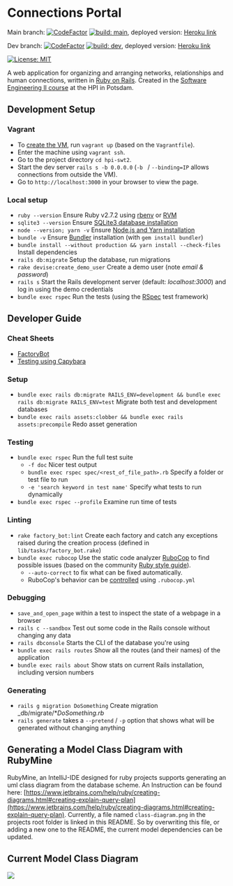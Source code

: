 # Connections Portal

Main branch:
[![CodeFactor](https://www.codefactor.io/repository/github/hpi-swt2/connections-portal/badge/main)](https://www.codefactor.io/repository/github/hpi-swt2/connections-portal/overview/main)
[![build: main](https://github.com/hpi-swt2/connections-portal/workflows/CI/CD/badge.svg?branch=main)](https://github.com/hpi-swt2/connections-portal/actions?query=workflow%3ACI%2FCD+branch%3Amain),
deployed version: [Heroku link](https://connections-portal-main.herokuapp.com/)

Dev branch: [![CodeFactor](https://www.codefactor.io/repository/github/hpi-swt2/connections-portal/badge/dev)](https://www.codefactor.io/repository/github/hpi-swt2/connections-portal/overview/dev) 
[![build: dev](https://github.com/hpi-swt2/connections-portal/workflows/CI/CD/badge.svg?branch=dev)](https://github.com/hpi-swt2/connections-portal/actions?query=workflow%3ACI%2FCD+branch%3Adev),
deployed version: [Heroku link](https://connections-portal-dev.herokuapp.com/)

[![License: MIT](https://img.shields.io/badge/License-MIT-green.svg)](https://opensource.org/licenses/MIT)

A web application for organizing and arranging networks, relationships and human connections, written in [Ruby on Rails](https://rubyonrails.org/).
Created in the [Software Engineering II course](https://hpi.de/plattner/teaching/winter-term-2020-21/softwaretechnik-ii-agile-software-development-in-large-teams.html) at the HPI in Potsdam.


## Development Setup

### Vagrant
* To [create the VM](https://www.vagrantup.com/docs/cli/up), run `vagrant up` (based on the `Vagrantfile`).
* Enter the machine using `vagrant ssh`.
* Go to the project directory `cd hpi-swt2`.
* Start the dev server `rails s -b 0.0.0.0` (`-b ` / `--binding=IP` allows connections from outside the VM).
* Go to `http://localhost:3000` in your browser to view the page.

### Local setup
* `ruby --version` Ensure Ruby v2.7.2 using [rbenv](https://github.com/rbenv/rbenv) or [RVM](http://rvm.io/)
* `sqlite3 --version` Ensure [SQLite3 database installation](https://guides.rubyonrails.org/getting_started.html#installing-sqlite3)
* `node --version; yarn -v` Ensure [Node.js and Yarn installation](https://guides.rubyonrails.org/getting_started.html#installing-node-js-and-yarn)
* `bundle -v` Ensure [Bundler](https://rubygems.org/gems/bundler) installation (with `gem install bundler`)
* `bundle install --without production && yarn install --check-files` Install dependencies
* `rails db:migrate` Setup the database, run migrations
* `rake devise:create_demo_user` Create a demo user (note _email & password_)
* `rails s` Start the Rails development server (default: _localhost:3000_) and log in using the demo credentials
* `bundle exec rspec` Run the tests (using the [RSpec](http://rspec.info/) test framework)

## Developer Guide

### Cheat Sheets
* [FactoryBot](https://devhints.io/factory_bot)
* [Testing using Capybara](https://devhints.io/capybara)

### Setup
* `bundle exec rails db:migrate RAILS_ENV=development && bundle exec rails db:migrate RAILS_ENV=test` Migrate both test and development databases
* `bundle exec rails assets:clobber && bundle exec rails assets:precompile` Redo asset generation

### Testing
* `bundle exec rspec` Run the full test suite
  * `-f doc` Nicer test output
  * `bundle exec rspec spec/<rest_of_file_path>.rb` Specify a folder or test file to run
  * `-e 'search keyword in test name'` Specify what tests to run dynamically
* `bundle exec rspec --profile` Examine run time of tests

### Linting
* `rake factory_bot:lint` Create each factory and catch any exceptions raised during the creation process (defined in `lib/tasks/factory_bot.rake`)
* `bundle exec rubocop` Use the static code analyzer [RuboCop](https://github.com/rubocop-hq) to find possible issues (based on the community [Ruby style guide](https://github.com/rubocop-hq/ruby-style-guide)).
  * `--auto-correct` to fix what can be fixed automatically.
  * RuboCop's behavior can be [controlled](https://docs.rubocop.org/en/latest/configuration) using `.rubocop.yml`

### Debugging
* `save_and_open_page` within a test to inspect the state of a webpage in a browser
* `rails c --sandbox` Test out some code in the Rails console without changing any data
* `rails dbconsole` Starts the CLI of the database you're using
* `bundle exec rails routes` Show all the routes (and their names) of the application
* `bundle exec rails about` Show stats on current Rails installation, including version numbers

### Generating
* `rails g migration DoSomething` Create migration _db/migrate/*_DoSomething.rb_
* `rails generate` takes a `--pretend` / `-p` option that shows what will be generated without changing anything

## Generating a Model Class Diagram with RubyMine

RubyMine, an IntelliJ-IDE designed for ruby projects supports generating an uml class diagram from the database scheme. An Instruction can be found here: [https://www.jetbrains.com/help/ruby/creating-diagrams.html#creating-explain-query-plan](https://www.jetbrains.com/help/ruby/creating-diagrams.html#creating-explain-query-plan).
Currently, a file named ```class-diagram.png``` in the projects root folder is linked in this README. So by overwriting this file, or adding a new one to the README, the current model dependencies can be updated.

## Current Model Class Diagram

![](class-diagram.png)

